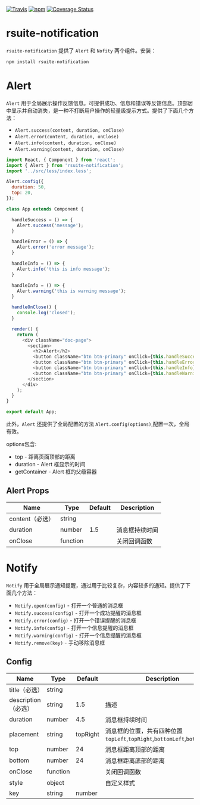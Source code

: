 [![Travis](https://img.shields.io/travis/rsuite/rsuite-notification.svg)](https://travis-ci.org/rsuite/rsuite-notification) [![npm](https://img.shields.io/npm/v/rsuite-notification.svg)](https://www.npmjs.com/package/rsuite-notification) [![Coverage Status](https://coveralls.io/repos/github/rsuite/rsuite-notification/badge.svg?branch=master)](https://coveralls.io/github/rsuite/rsuite-notification?branch=master)
# rsuite-notification
`rsuite-notification` 提供了 `Alert` 和 `Nofity` 两个组件。安装：

```javascript
npm install rsuite-notification
```
# Alert
`Alert` 用于全局展示操作反馈信息。可提供成功、信息和错误等反馈信息。顶部居中显示并自动消失，是一种不打断用户操作的轻量级提示方式。提供了下面几个方法：

* `Alert.success(content, duration, onClose)`
* `Alert.error(content, duration, onClose)`
* `Alert.info(content, duration, onClose)`
* `Alert.warning(content, duration, onClose)`

```javascript
import React, { Component } from 'react';
import { Alert } from 'rsuite-notification';
import '../src/less/index.less';

Alert.config({
  duration: 50,
  top: 20,
});

class App extends Component {

  handleSuccess = () => {
    Alert.success('message');
  }

  handleError = () => {
    Alert.error('error message');
  }

  handleInfo = () => {
    Alert.info('this is info message');
  }

  handleInfo = () => {
    Alert.warning('this is warning message');
  }

  handleOnClose() {
    console.log('closed');
  }

  render() {
    return (
      <div className="doc-page">
        <section>
          <h2>Alert</h2>
          <button className="btn btn-primary" onClick={this.handleSuccess}>success</button>
          <button className="btn btn-primary" onClick={this.handleError}>error</button>
          <button className="btn btn-primary" onClick={this.handleInfo}>info</button>
          <button className="btn btn-primary" onClick={this.handleWarning}>warning</button>
        </section>
      </div>
    );
  }
}

export default App;
```

此外，`Alert` 还提供了全局配置的方法 `Alert.config(options)`,配置一次，全局有效。

options包含:

* top - 距离页面顶部的距离
* duration - Alert 框显示的时间
* getContainer - Alert 框的父级容器

## Alert Props
Name | Type | Default | Description |
---- | ---- | ------- | ----------- |
content（必选）  | string | |  |  通知内容
duration  | number | 1.5 |  消息框持续时间
onClose | function | | 关闭回调函数


# Notify
`Notify` 用于全局展示通知提醒，通过用于比较复杂，内容较多的通知。提供了下面几个方法：

* `Notify.open(config)` - 打开一个普通的消息框
* `Notify.success(config)` - 打开一个成功提醒的消息框
* `Notify.error(config)` - 打开一个错误提醒的消息框
* `Notify.info(config)` - 打开一个信息提醒的消息框
* `Notify.warning(config)` - 打开一个信息提醒的消息框
* `Notify.remove(key)` - 手动移除消息框

## Config
Name | Type | Default | Description |
---- | ---- | ------- | ----------- |
title（必选）  | string | |  |  标题
description（必选）  | string | 1.5 |  描述
duration  | number | 4.5 |  消息框持续时间
placement | string | topRight | 消息框的位置，共有四种位置 `topLeft`,`topRight`,`bottomLeft`,`bottomRight`
top | number | 24 | 消息框距离顶部的距离
bottom | number | 24 | 消息框距离底部的距离
onClose | function | | 关闭回调函数
style | object | | 自定义样式
key | string|number | | 消息框唯一标识，如果要手动移除消息框，必须填写该字段


